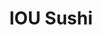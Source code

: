 ---
layout: place
title: "IOU Sushi"
permalink: /idaho/nampa/iou-sushi.html
stateAbbr: ID
stateName: Idaho
cityName: Nampa
seo:
  name: "IOU Sushi"
  type: Restaurant
  links: null
description: "IOU Sushi serves delicious sushi in Nampa, Idaho. Try fresh Japanese dishes for a great dining experience. "
place_id: ChIJs0y4ZaFMrlQRDPmbl5gCyQw
photos:
  - name: >-
      places/ChIJs0y4ZaFMrlQRDPmbl5gCyQw/photos/AeeoHcK9KfbE-T6DwTlhO54nclqWrCWql-YXf3Hee8y9bR97XbXgb7IMfj4i3Ddo4Fgwi2gaTv_i3LslJqRxFFdVC1APaUiAtqtlfKifIgWd0XCUPdoVBmBeTZGD0J9uby4EOvrqie6G3Lu4tDscRaSUzvg0e4Y5cuSSLFODetBynwUDL04-CvqBRoDdBWL0Etb-t9xHPEW-asG7KWH0VWj4yk8504TDFQn85O9zreoMq3c57txUa6pZUd8L_PL2vh-g8ujzHWIVlSQY1Rv0N0MdtOTRmWevruqgP0iBQaxWeKl4vHUv04Q9xPydkObFXBZllshNvsZK7Qy7xUrhZ07kmG5r9jpfTq-l4PdlIhO043nYFZnWqYuGn52lZw_SnfZoetanNmO13M3mB0T1HeSuSnJByR8ugw7wsEPfptQbmNDjYTZ0
    widthPx: 4032
    heightPx: 3024
    authorAttributions:
      - displayName: Phillip Spires
        uri: https://maps.google.com/maps/contrib/110732004002273858810
        photoUri: >-
          https://lh3.googleusercontent.com/a-/ALV-UjXXu1-djXXqytP7TxP-KjYDt-tZOSx9I7uFnShmPA73fWm4n7LA=s100-p-k-no-mo
    flagContentUri: >-
      https://www.google.com/local/imagery/report/?cb_client=maps_api_places.places_api&image_key=!1e10!2sCIHM0ogKEICAgID4u_XAwQE&hl=en-US
    googleMapsUri: >-
      https://www.google.com/maps/place//data=!3m4!1e2!3m2!1sCIHM0ogKEICAgID4u_XAwQE!2e10!4m2!3m1!1s0x54ae4ca165b84cb3:0xcc90298979bf90c
  - name: >-
      places/ChIJs0y4ZaFMrlQRDPmbl5gCyQw/photos/AeeoHcLbRKr9KW6x8PT2Z5zxVT_KtpW_V_DPiIB-Iu8GBtV9uxaUjrXwQTzF2-rIGxeCloEXMjT189PGwMizbw1gqiLlLsJ-bwzRPFOLb5PTpscwocsxfNdTHas7iytW32YgVO6ncWM_BLoN4zIoCeIznrSezipKFKDZ7nrLPaCBAbqKk6AOpzo1B6hZ65wsemr9lsWo8RW15ZGTZJIRZVvJs7o7aWhzF57WFHliK6G3PB_j8ILa1QAshA2ON9gzw_5nBwhGmTTdEOxLtknEmIQVbIyuN6bd0aswDNtGGZZatPjZLYYvNJIB7AfHI0jNQpXcDqKnM_2xl5v-YWWE7Pc78uPLUd2cageD2MohWzVrEjnl22N9TcDvHLlRvDosmoXXYA5optYE7Pd5LdDLnhtFHDfP-rSy7lfxEr9lsiRbJxrcfw
    widthPx: 4800
    heightPx: 3600
    authorAttributions:
      - displayName: Mariah Mc
        uri: https://maps.google.com/maps/contrib/111777846610459958839
        photoUri: >-
          https://lh3.googleusercontent.com/a-/ALV-UjVBJGl4U5x938-es5Wu6PBn4uMVHhscZRGK4VXHgvoSPb-0qfMYEw=s100-p-k-no-mo
    flagContentUri: >-
      https://www.google.com/local/imagery/report/?cb_client=maps_api_places.places_api&image_key=!1e10!2sCIHM0ogKEICAgICK97HVdA&hl=en-US
    googleMapsUri: >-
      https://www.google.com/maps/place//data=!3m4!1e2!3m2!1sCIHM0ogKEICAgICK97HVdA!2e10!4m2!3m1!1s0x54ae4ca165b84cb3:0xcc90298979bf90c
  - name: >-
      places/ChIJs0y4ZaFMrlQRDPmbl5gCyQw/photos/AeeoHcLBHhUmkY2l9BnMtTqu0A9A8_U8poJcmuOUViQoFb2Zm8KVVFfbWxmb56FuFpTldScqlRUA_o3nQG13RVU8MYuqgAMVB2X47-ZnQ8sQUYVVFm2FuRv5GwUgu8BdR8LBusXCNVbmcVCVCHjA6koRmaVpEbUBlk-v0JVgCpLU4JC48TljUArNEbgX1rUpwFnG9sz0OPLamyzoRzHaeRWMKy6t8qTQsrLCjGztXcf_6Qshk79y-2h5-zDbR8rLPMzZ2DCZhX3HdxEmdF4T9w7xpBNGApIPhYNA9qxiJCrGexs_YeONQnzoCA2XW9bpcZzARCbJHNfjWoxJvMXwBgou6pkJBDnTwIJZwb25Tc2Y1tqd_3vVomqG7q6lwL_zOUNSomb98B2GElgJcUiEcBTGVvDJswGfnkKTjHYcx79S6WywTA
    widthPx: 4000
    heightPx: 3000
    authorAttributions:
      - displayName: Taylor Allen
        uri: https://maps.google.com/maps/contrib/108206223373063186166
        photoUri: >-
          https://lh3.googleusercontent.com/a-/ALV-UjWF3GdLhCSxT-K19y49-M-w2njISTQVAtSH3AeGxiV3WUbeKPZR=s100-p-k-no-mo
    flagContentUri: >-
      https://www.google.com/local/imagery/report/?cb_client=maps_api_places.places_api&image_key=!1e10!2sCIHM0ogKEICAgID744-aHg&hl=en-US
    googleMapsUri: >-
      https://www.google.com/maps/place//data=!3m4!1e2!3m2!1sCIHM0ogKEICAgID744-aHg!2e10!4m2!3m1!1s0x54ae4ca165b84cb3:0xcc90298979bf90c
  - name: >-
      places/ChIJs0y4ZaFMrlQRDPmbl5gCyQw/photos/AeeoHcL6fjC2kcEO62ak6wgkjbdF02C7y6YIBiUBvClzlNn0breNbP0GLYuWmcMOrnZb3Hi3TFnxiOCc-Xq-kK4kxDleQVajhhM-igxytg5RDrHb-5yfpqGBOB3o7YZwu_nCEdCVtM52kZFJE6Oa8Mf9ebIH35zxCdp-nixHEQITa6SJW8zhaK-ejTQkYAKc-i1ra-UmnnT4ZyssEkpiEjryt-Gz7CvSGH-F4xPY95WNJvqc3pLIExhoBrIn9M7dYlKUC9ox_WNJPO4ahsnsFpugQwEVrvUy8rPKwiTmUdjPEPMu6ehOgsBCc_wupIKTXWfWov5S4cW_JaGY-t8KzSUc3ELyfD4KdRgMsvIfmAk0ZoLZ4JalU4clpsIVMO19d-_mJsPgUf7im4wHg6qG6fLJNYPjIhGNX0Be4bgAAujQXi_f5Zo
    widthPx: 4000
    heightPx: 3000
    authorAttributions:
      - displayName: Taylor Allen
        uri: https://maps.google.com/maps/contrib/108206223373063186166
        photoUri: >-
          https://lh3.googleusercontent.com/a-/ALV-UjWF3GdLhCSxT-K19y49-M-w2njISTQVAtSH3AeGxiV3WUbeKPZR=s100-p-k-no-mo
    flagContentUri: >-
      https://www.google.com/local/imagery/report/?cb_client=maps_api_places.places_api&image_key=!1e10!2sCIHM0ogKEICAgID744-a7gE&hl=en-US
    googleMapsUri: >-
      https://www.google.com/maps/place//data=!3m4!1e2!3m2!1sCIHM0ogKEICAgID744-a7gE!2e10!4m2!3m1!1s0x54ae4ca165b84cb3:0xcc90298979bf90c
  - name: >-
      places/ChIJs0y4ZaFMrlQRDPmbl5gCyQw/photos/AeeoHcLx0ZiwUDs-dHSgcMQXoyTlALGbclZxEDoOBCbRo1Rr6gQ4D1cL2XZZ4bqTR8WBO2D1cUet_OXOW_TxEcwVqjryv7ZlxZctFNk89gTd-rysom-ZdXiX3EyyCL80zb9fl1hq78zXE5g2xAPgTl5XTVaBMWN6t5-JbZh1wDxcK0_hni1GYyAkx7lSr2zrRKmW8feLuWGar1SH4lEsnOO8B3WJHmeAYhoGAB0ZIlILziQODWj-0ZTZ1xrYOOw1meezN03v8EnupP8XbszX_roUTDN-NW369XJZZKOLUuZI05zXtCv9RroUE9e2nV8foi38Iv2eFlHunMYvvHS0favVV7Ptkeb0j4XeQfn43XizfaV8Jxfrfq8zXHFuusRNxXEBH_JEj2mFlmgTdYWMNVwlGKfeIgsWir-S45MJAAz1EjuFDfOd
    widthPx: 2592
    heightPx: 4608
    authorAttributions:
      - displayName: Scott Watanabe
        uri: https://maps.google.com/maps/contrib/107549158502083981693
        photoUri: >-
          https://lh3.googleusercontent.com/a-/ALV-UjVOTUbf3Z_zJnaMpz2A02Nwvub7kjGfG4ERCYOQmEf4XTi7a9eV_g=s100-p-k-no-mo
    flagContentUri: >-
      https://www.google.com/local/imagery/report/?cb_client=maps_api_places.places_api&image_key=!1e10!2sCIHM0ogKEICAgIDKuta7lQE&hl=en-US
    googleMapsUri: >-
      https://www.google.com/maps/place//data=!3m4!1e2!3m2!1sCIHM0ogKEICAgIDKuta7lQE!2e10!4m2!3m1!1s0x54ae4ca165b84cb3:0xcc90298979bf90c
  - name: >-
      places/ChIJs0y4ZaFMrlQRDPmbl5gCyQw/photos/AeeoHcL5ODEg0ZnFUGq1cAOaVhE0TzuORcTY2NRjMLXbYzDIEIqMAF9XGlhG4FxR1VCTup2SJWzWyge_aGgMzmn5Bql4r44IprXyaz3lX5ZG6ek3e-NZ_nFNu_C_T93cVlnTHKsBeMx6sYhFSslLBKm57ZfiaVnzm75wnMhioEspSQkcFGZ3YgojMd9k154m7efrh_WYlWOY2EOSXCRdc__DoCwsLMRAH5-yidI_Wn2gZPnQY_lS0GOb_CsgvjJ_mxcBM7nUpkE1uYi4lHNaeWjFIqPYlAdqF82f6P7NLnc7r7xMf2sHlvipl-SQ9tC9ybLdu8h7cHH3cDJilSZxsVrA65MVNRrw0QhcT4PJ1PIGz-uFxIAXhgnB0jXO-X9eW3KQcyJzAvMfhN0drGmWszOkkJQ7pgSQ2MEKGO8xR2kW5OtRYKx7
    widthPx: 3000
    heightPx: 4000
    authorAttributions:
      - displayName: Melvado
        uri: https://maps.google.com/maps/contrib/114941070615780973128
        photoUri: >-
          https://lh3.googleusercontent.com/a-/ALV-UjU2y3Ii6xTZ3a9Shi9VilnL2ELnZXSSu-HRX9HaIfc8rQ2Q6Rpw=s100-p-k-no-mo
    flagContentUri: >-
      https://www.google.com/local/imagery/report/?cb_client=maps_api_places.places_api&image_key=!1e10!2sCIHM0ogKEICAgID52YCC0AE&hl=en-US
    googleMapsUri: >-
      https://www.google.com/maps/place//data=!3m4!1e2!3m2!1sCIHM0ogKEICAgID52YCC0AE!2e10!4m2!3m1!1s0x54ae4ca165b84cb3:0xcc90298979bf90c
  - name: >-
      places/ChIJs0y4ZaFMrlQRDPmbl5gCyQw/photos/AeeoHcL-eVOdLAx4h1gBVEdfybg5DiHpDR-Il8Lp9XI49UdmFDPUwJE-PB5OFHH8QD03pLOE7aY-5AMqzAcXTZwt87U2FoZhtOt0zSYO_gQ_oSoU7dV3auG9I3FVcpUv4YrojjK35UGkABy2wvXUCz0JIaIR8CpdN35jB9W70u1FUJXv6QVYFI_0f-tfxPOMRGXIsgL0mEKwTTwbjsed3TfPo8Q34YWNY-i5LmOpjLMStouYz6Q7ZLmIlbfvrlTHtSG8E27vwbV3PK4Njg1Ly8OsOdiVRamjQGC1PV7RPAJGO64ZhwTIWuYeoRJ7rfJoESm7DwYOiUR56aZOlder3EYCKJ3WyiOM36yq_PrsoCO0CIVCqa3Ukrhz-_UfuPmWHztvltZwFtgX7evb7uwyoWQPtcikyEqzh7WLFFTdpPQV70feUA
    widthPx: 2160
    heightPx: 2700
    authorAttributions:
      - displayName: MAL EY
        uri: https://maps.google.com/maps/contrib/107873154535150039150
        photoUri: >-
          https://lh3.googleusercontent.com/a-/ALV-UjVdd53DRv7VXXelpBHefD7NrXUh885mxwDNR-t3RKgZBgKbeFwj=s100-p-k-no-mo
    flagContentUri: >-
      https://www.google.com/local/imagery/report/?cb_client=maps_api_places.places_api&image_key=!1e10!2sCIHM0ogKEICAgICEk9mzZg&hl=en-US
    googleMapsUri: >-
      https://www.google.com/maps/place//data=!3m4!1e2!3m2!1sCIHM0ogKEICAgICEk9mzZg!2e10!4m2!3m1!1s0x54ae4ca165b84cb3:0xcc90298979bf90c
  - name: >-
      places/ChIJs0y4ZaFMrlQRDPmbl5gCyQw/photos/AeeoHcJzqocc7KCF2qRVka85zHAVrlbKSOzB78QEtQOt1hNsAg5en4_cqFS5_iUzH_iuwGucvjppYHLSEdCCsNr2QUEBDTikbr98-5PorJpvsiil7SUfwgBzZhckHf6GL7yT01YJ_nAfkjzIMtw8X4PBq8rC5LHm73Ysm4A_9mBj3Ak0qeZSFsrzX0F6QfR5vyKqxXnDKlovqoZR67P9j8-92eAubJOqsgjWOC3jaQDUT-RTt-VQ8eSMgsBiw6yJx981l56dqqSOudrCRmilaxzQA0IEOGhhLfNafHlMYQNvLcdp9TIbQgDURmc9VT6DAC6rOo8t7_84-9hFFFIrSrzeSSMFOUaYsaG6gGonTiKNDRePK4cScueeGUsb0Hvp7LuptMSZGC8_FpoCycDMV3oWgNNKTz5gYWasSTKlysCzGK1fpw
    widthPx: 3024
    heightPx: 4032
    authorAttributions:
      - displayName: Aaron D
        uri: https://maps.google.com/maps/contrib/101387769647422984777
        photoUri: >-
          https://lh3.googleusercontent.com/a/ACg8ocJzDP6Og4rcyvVC7T4DAx7fk_BLBiGVcQFsjt4gjqjpwHJRQQ=s100-p-k-no-mo
    flagContentUri: >-
      https://www.google.com/local/imagery/report/?cb_client=maps_api_places.places_api&image_key=!1e10!2sCIHM0ogKEICAgICMtO7QMg&hl=en-US
    googleMapsUri: >-
      https://www.google.com/maps/place//data=!3m4!1e2!3m2!1sCIHM0ogKEICAgICMtO7QMg!2e10!4m2!3m1!1s0x54ae4ca165b84cb3:0xcc90298979bf90c
  - name: >-
      places/ChIJs0y4ZaFMrlQRDPmbl5gCyQw/photos/AeeoHcKETR7VLqcek5JEaRDp1aKLqGLS6K666KDTAxLFt2Hwv645xyhxtXsFmdKfnDDSDVK16IXOZ3W8foOr6PdQgYiW6W8uxeIdvYIsBq4iFeYPnvbyE-qoLk0LBUP_9nEqEalhv4CaQkLGC2lUQpcOMa4u_dE9xAulgusoRZ_9bs1pg2cNtwr_UzoR9UwCVsCQw-JG3Lwii4lWGeB13evf-tcAyN8FCAj4ZY7LkiwUm_jTkRvhd4yaHglIy6agLOzJLKZx4qmLGsbdX6O1mTXIrHHzHszPiTeA61XVj8nFBRTs0EUmQ8n8_dM3dYIb4p46uVd5saLPfFnU2b5khdqed30Snxp9FkuJxbUEaFmuua98HBDObCw0I2ExywXTm25Q0PmUSRE0rSnVEH9bUg--ZZ9zz3hDM1ITA2CP-AXFyxc6suU_
    widthPx: 4032
    heightPx: 3024
    authorAttributions:
      - displayName: Kyle H
        uri: https://maps.google.com/maps/contrib/108829518870500603390
        photoUri: >-
          https://lh3.googleusercontent.com/a-/ALV-UjUMLbq_Z5xyp0RrfgjhOGUQmoQ7q_p1--zgr5XWHesym1dAbHD9=s100-p-k-no-mo
    flagContentUri: >-
      https://www.google.com/local/imagery/report/?cb_client=maps_api_places.places_api&image_key=!1e10!2sCIHM0ogKEICAgICOrMSh2QE&hl=en-US
    googleMapsUri: >-
      https://www.google.com/maps/place//data=!3m4!1e2!3m2!1sCIHM0ogKEICAgICOrMSh2QE!2e10!4m2!3m1!1s0x54ae4ca165b84cb3:0xcc90298979bf90c
  - name: >-
      places/ChIJs0y4ZaFMrlQRDPmbl5gCyQw/photos/AeeoHcJt3HFADLZk0m5F4aAxgUQUZPzbM85ZceOAPjv2SzZem7nJrtigw2R3fKCLKILUlPbBLXy3ktm0D5NIqJY_Hk8Mz_N48ATUfuonKpbvFT1f99ASH-CXVORrvONC1ALx6ih-WPA8W81CraEeeePFrEBZ0XSkbupvT-60c_T4Wle40aPY6HfoOR0S8QbS0p4xu2uxO_G1U-EauAc2FPFr72hjFil0XACmQUnEXqG_d4Ot2L7fJsaADiVtTRjzPsZ4DvD_j8vSigT--Tu1_2SY0FMzvUhd-9lTAtsClrvKp3BnDV5vdx2QT14C1-sOtqrSV_YfVWCQC69LthHcGFYIJfYIAcveiobSUdGlTitxPOe7ZZ7Y5vbvMpVAhehbEDY22YdI7NEob2Nb4iWtHZT1XGjdfIoviB1bQWlfbKHI_QJvfctJ
    widthPx: 4160
    heightPx: 2340
    authorAttributions:
      - displayName: JASON GILLIS
        uri: https://maps.google.com/maps/contrib/117362706904883341616
        photoUri: >-
          https://lh3.googleusercontent.com/a-/ALV-UjWLuywRHp3GAvHguWJ-iy-3ZIboeDyeVAXZYxtVY4RqSP2NOg3V=s100-p-k-no-mo
    flagContentUri: >-
      https://www.google.com/local/imagery/report/?cb_client=maps_api_places.places_api&image_key=!1e10!2sCIHM0ogKEICAgID-8vu8-AE&hl=en-US
    googleMapsUri: >-
      https://www.google.com/maps/place//data=!3m4!1e2!3m2!1sCIHM0ogKEICAgID-8vu8-AE!2e10!4m2!3m1!1s0x54ae4ca165b84cb3:0xcc90298979bf90c
address: 2107 N Cassia St, Nampa, ID 83651, USA
street: 2107 N Cassia St
city: Nampa
state: ID
zip: '83651'
country: USA
neighborhood: null
latitude: '43.603269'
longitude: '-116.607911'
accessibility_options:
  wheelchairAccessibleParking: true
  wheelchairAccessibleEntrance: true
  wheelchairAccessibleRestroom: true
  wheelchairAccessibleSeating: true
business_status: OPERATIONAL
name: IOU Sushi
google_maps_links:
  directionsUri: >-
    https://www.google.com/maps/dir//''/data=!4m7!4m6!1m1!4e2!1m2!1m1!1s0x54ae4ca165b84cb3:0xcc90298979bf90c!3e0
  placeUri: https://maps.google.com/?cid=921270453175843084
  writeAReviewUri: >-
    https://www.google.com/maps/place//data=!4m3!3m2!1s0x54ae4ca165b84cb3:0xcc90298979bf90c!12e1
  reviewsUri: >-
    https://www.google.com/maps/place//data=!4m4!3m3!1s0x54ae4ca165b84cb3:0xcc90298979bf90c!9m1!1b1
  photosUri: >-
    https://www.google.com/maps/place//data=!4m3!3m2!1s0x54ae4ca165b84cb3:0xcc90298979bf90c!10e5
primary_type: Sushi Restaurant
opening_hours:
  regular: null
  current: null
secondary_opening_hours:
  regular:
    weekdayDescriptions: null
    type: null
  current:
    weekdayDescriptions: null
    type: null
phone: (208) 461-5203
price_level: PRICE_LEVEL_MODERATE
price_range: $20 &ndash; $30
rating: '3.9'
rating_count: 520
website: null
reviews: null
parking_options: null
payment_options: null
allow_dogs: null
curbside_pickup: null
delivery: null
dine_in: null
good_for_children: null
good_for_groups: null
good_for_sports: null
live_music: null
menu_for_children: null
outdoor_seating: null
reservable: null
restroom: null
serves_beer: null
serves_breakfast: null
serves_brunch: null
serves_cocktails: null
serves_coffee: null
serves_dinner: null
serves_dessert: null
serves_lunch: null
serves_vegetarian_food: null
serves_wine: null
takeout: null
summary: null

---